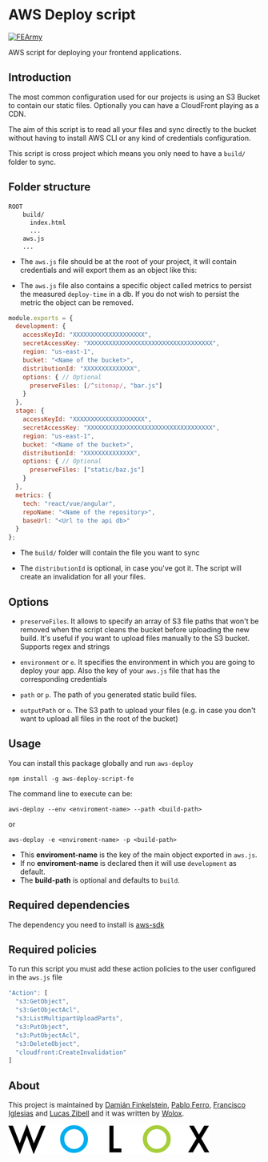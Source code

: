 # AWS Deploy script

[![FEArmy](https://github.com/Wolox/react-chat-widget/raw/master/assets/FEA_open_source_sm.png)](https://github.com/orgs/Wolox/teams/front-end-army/members)

AWS script for deploying your frontend applications.

## Introduction

The most common configuration used for our projects is using an S3 Bucket to contain our static files. Optionally you can have a CloudFront playing as a CDN.

The aim of this script is to read all your files and sync directly to the bucket without having to install AWS CLI or any kind of credentials configuration.


This script is cross project which means you only need to have a `build/` folder to sync.

## Folder structure
```
ROOT
    build/
      index.html
      ...
    aws.js
    ...
```

- The `aws.js` file should be at the root of your project, it will contain credentials and will export them as an object like this:

- The `aws.js` file also contains a specific object called metrics to persist the measured `deploy-time` in a db. If you do not wish to persist the metric the object can be removed.

```js
module.exports = {
  development: {
    accessKeyId: "XXXXXXXXXXXXXXXXXXXX",
    secretAccessKey: "XXXXXXXXXXXXXXXXXXXXXXXXXXXXXXXXXXX",
    region: "us-east-1",
    bucket: "<Name of the bucket>",
    distributionId: "XXXXXXXXXXXXXX",
    options: { // Optional
      preserveFiles: [/^sitemap/, "bar.js"]
    }
  },
  stage: {
    accessKeyId: "XXXXXXXXXXXXXXXXXXXX",
    secretAccessKey: "XXXXXXXXXXXXXXXXXXXXXXXXXXXXXXXXXXX",
    region: "us-east-1",
    bucket: "<Name of the bucket>",
    distributionId: "XXXXXXXXXXXXXX",
    options: { // Optional
      preserveFiles: ["static/baz.js"]
    }
  },
  metrics: {
    tech: "react/vue/angular",
    repoName: "<Name of the repository>",
    baseUrl: "<Url to the api db>"
  }
};
```

- The  `build/` folder will contain the file you want to sync

- The `distributionId` is optional, in case you've got it. The script will create an invalidation for all your files.

## Options

- `preserveFiles`. It allows to specify an array of S3 file paths that won't be removed when the script cleans the bucket before uploading the new build. It's useful if you want to upload files manually to the S3 bucket. Supports regex and strings

- `environment` or `e`. It specifies the environment in which you are going to deploy your app. Also the key of your `aws.js` file that has the corresponding credentials

- `path` or `p`. The path of you generated static build files.

- `outputPath` or `o`. The S3 path to upload your files  (e.g. in case you don't want to upload all files in the root of the bucket)

## Usage

You can install this package globally and run `aws-deploy`

```
npm install -g aws-deploy-script-fe
```

The command line to execute can be:

```
aws-deploy --env <enviroment-name> --path <build-path>
```
or
```
aws-deploy -e <enviroment-name> -p <build-path>
```

* This **enviroment-name** is the key of the main object exported in `aws.js`.
* If no **enviroment-name** is declared then it will use `development` as default.
* The **build-path** is optional and defaults to `build`.

## Required dependencies

The dependency you need to install is [aws-sdk](https://www.npmjs.com/package/aws-sdk)


## Required policies

To run this script you must add these action policies to the user configured in the `aws.js` file

```js
"Action": [
  "s3:GetObject",
  "s3:GetObjectAcl",
  "s3:ListMultipartUploadParts",
  "s3:PutObject",
  "s3:PutObjectAcl",
  "s3:DeleteObject",
  "cloudfront:CreateInvalidation"
]
```

## About

This project is maintained by [Damián Finkelstein](https://github.com/damfinkel), [Pablo Ferro](https://github.com/pabloferro), [Francisco Iglesias](https://github.com/FrankIglesias) and [Lucas Zibell](https://github.com/LucasZibell) and it was written by [Wolox](http://www.wolox.com.ar).

![Wolox](https://raw.githubusercontent.com/Wolox/press-kit/master/logos/logo_banner.png)
